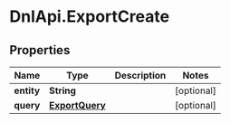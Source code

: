 # DnlApi.ExportCreate

## Properties
Name | Type | Description | Notes
------------ | ------------- | ------------- | -------------
**entity** | **String** |  | [optional] 
**query** | [**ExportQuery**](ExportQuery.md) |  | [optional] 


